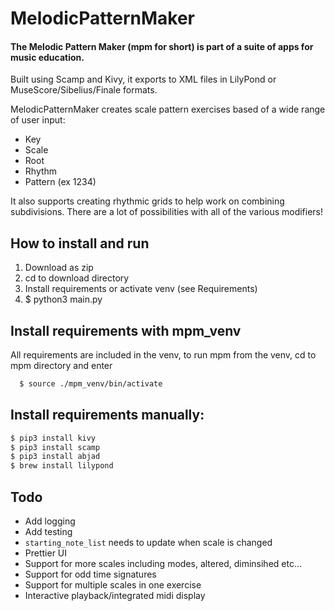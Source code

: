 # MelodicPatternMaker
#### The Melodic Pattern Maker (mpm for short) is part of a suite of apps for music education.  
Built using Scamp and Kivy, it exports to XML files in LilyPond or MuseScore/Sibelius/Finale formats.

MelodicPatternMaker creates scale pattern exercises based of a wide range of user input:
  * Key
  * Scale
  * Root
  * Rhythm
  * Pattern (ex 1234)

It also supports creating rhythmic grids to help work on combining subdivisions. There are a lot of possibilities with all of the various modifiers!

## How to install and run
1. Download as zip
2. cd to download directory
3. Install requirements or activate venv (see Requirements)
4. $ python3 main.py


## Install requirements with mpm_venv
All requirements are included in the venv, to run mpm from the venv, cd to mpm directory and enter

```bash
  $ source ./mpm_venv/bin/activate
```

##  Install requirements manually:
```bash
$ pip3 install kivy
$ pip3 install scamp
$ pip3 install abjad
$ brew install lilypond
```

## Todo
  * Add logging
  * Add testing
  * <code>starting_note_list</code> needs to update when scale is changed
  * Prettier UI
  * Support for more scales including modes, altered, diminsihed etc...
  * Support for odd time signatures
  * Support for multiple scales in one exercise
  * Interactive playback/integrated midi display

